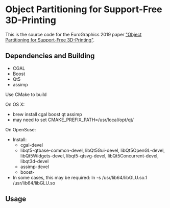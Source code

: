# Object Partitioning for Support-Free 3D-Printing

This is the source code for the EuroGraphics 2019 paper ["Object Partitioning for Support-Free 3D-Printing"](https://www.cs.huji.ac.il/~raananf/projects/3dpart/).

## Dependencies and Building

* CGAL
* Boost
* Qt5
* assimp

Use CMake to build

On OS X:
* brew install cgal boost qt assimp
* may need to set CMAKE_PREFIX_PATH=/usr/local/opt/qt/

On OpenSuse:
* Install:
    * cgal-devel
    * libqt5-qtbase-common-devel, libQt5Gui-devel, libQt5OpenGL-devel, libQt5Widgets-devel, libqt5-qtsvg-devel, libQt5Concurrent-devel, libqt3d-devel
    * assimp-devel
    * boost-
* In some cases, this may be required: ln -s /usr/lib64/libGLU.so.1 /usr/lib64/libGLU.so

## Usage


